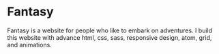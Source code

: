# Fantasy
Fantasy is a website for people who like to embark on adventures. I build this website with advance html, css, sass, responsive design, atom, grid, and animations.
